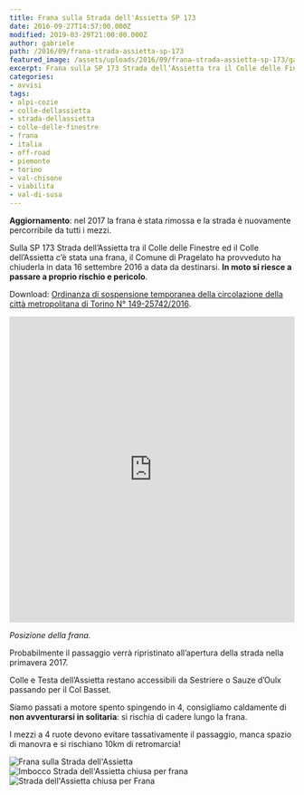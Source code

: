 ```yaml
---
title: Frana sulla Strada dell'Assietta SP 173
date: 2016-09-27T14:57:00.000Z
modified: 2019-03-29T21:00:00.000Z
author: gabriele
path: /2016/09/frana-strada-assietta-sp-173
featured_image: /assets/uploads/2016/09/frana-strada-assietta-sp-173/galleries/0/0.jpg
excerpt: Frana sulla SP 173 Strada dell’Assietta tra il Colle delle Finestre ed il Colle dell’Assetta, strada chiusa dal 16 settembre 2016 a data indefinita
categories:
- avvisi
tags:
- alpi-cozie
- colle-dellassietta
- strada-dellassietta
- colle-delle-finestre
- frana
- italia
- off-road
- piemonte
- torino
- val-chisone
- viabilita
- val-di-susa
---
```


<div class="message warning">
  <strong>Aggiornamento</strong>: nel 2017 la frana è stata rimossa e la strada è nuovamente percorribile da tutti i mezzi.
</div>

Sulla SP 173 Strada dell’Assietta tra il Colle delle Finestre ed il Colle dell’Assietta c’è stata una frana, il Comune di Pragelato ha provveduto ha chiuderla in data 16 settembre 2016 a data da destinarsi. **In moto si riesce a passare a proprio rischio e pericolo**.

Download: [Ordinanza di sospensione temporanea della circolazione della città metropolitana di Torino N° 149-25742/2016](http://www.pragelatoturismo.it/public/news/ordinanza.jpg).

<iframe style="border: 0;" src="https://www.google.com/maps/embed?pb=!1m18!1m12!1m3!1d9962.745538627365!2d6.9635730587763165!3d45.06004608929178!2m3!1f0!2f0!3f0!3m2!1i1024!2i768!4f13.1!3m3!1m2!1s0x0%3A0x0!2zNDXCsDAzJzQwLjEiTiA2wrA1OCcwMS4xIkU!5e1!3m2!1sit!2sus!4v1475244980130" width="100%" height="540" frameborder="0" allowfullscreen="allowfullscreen"></iframe>

*Posizione della frana.*

Probabilmente il passaggio verrà ripristinato all’apertura della strada nella primavera 2017.

Colle e Testa dell’Assietta restano accessibili da Sestriere o Sauze d’Oulx passando per il Col Basset.

Siamo passati a motore spento spingendo in 4, consigliamo caldamente di **non avventurarsi in solitaria**: si rischia di cadere lungo la frana.

I mezzi a 4 ruote devono evitare tassativamente il passaggio, manca spazio di manovra e si rischiano 10km di retromarcia!

![Frana sulla Strada dell'Assietta](/assets/uploads/2016/09/frana-strada-assietta-sp-173/galleries/0/0.jpg "La frana che blocca la SP 131 Strada dell'Assietta tra Colle delle Finestre e Colle dell'Assietta a Settembre 2016")
![Imbocco Strada dell'Assietta chiusa per frana](/assets/uploads/2016/09/frana-strada-assietta-sp-173/galleries/0/1.jpg "Il cartello che segnala la chiusura per frana della Strada per l'Assietta a settembre 2016")
![Strada dell'Assietta chiusa per Frana](/assets/uploads/2016/09/frana-strada-assietta-sp-173/galleries/0/2.jpg "Il cartello che segnala la chiusura per frana della Strada per l'Assietta a settembre 2016")

